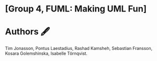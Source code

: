 ﻿# [Group 4, FUML: Making UML Fun]


# Authors 🖋️

Tim Jonasson, Pontus Laestadius, Rashad Kamsheh, Sebastian Fransson, Kosara Golemshinska, Isabelle Törnqvist.

